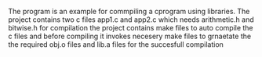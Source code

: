 The program is an example for commpiling a cprogram using libraries. The project contains two c files app1.c and app2.c which needs arithmetic.h and bitwise.h for compilation
the project contains make files to auto compile the c files and before compiling it invokes necesery make files to grnaetate the the required obj.o files and lib.a files
for the succesfull compilation
